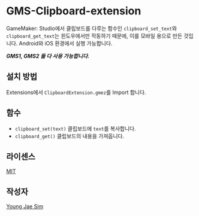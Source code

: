 # GMS-Clipboard-extension
GameMaker: Studio에서 클립보드를 다루는 함수인 `clipboard_set_text`와 `clipboard_get_text`는 윈도우에서만 작동하기 때문에, 이를 모바일 용으로 만든 것입니다. Android와 iOS 환경에서 실행 가능합니다.

***GMS1, GMS2 둘 다 사용 가능합니다.***

## 설치 방법
Extensions에서 `ClipboardExtension.gmez`를 Import 합니다.

## 함수
* `clipboard_set(text)` 클립보드에 `text`를 복사합니다.
* `clipboard_get()` 클립보드의 내용을 가져옵니다.

## 라이센스
[MIT](LICENSE)

## 작성자
[Young Jae Sim](https://github.com/Hanul)
